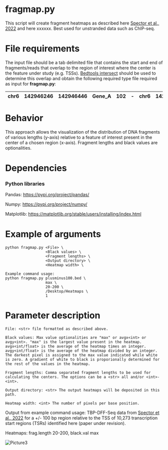 # fragmap.py #
This script will create fragment heatmaps as described here [Spector et al., 2022](https://www.nature.com/articles/s41467-022-29739-x) and here xxxxxx. Best used for unstranded data such as ChIP-seq.

# File requirements #
The input file should be a tab delimited file that contains the start and end of fragments/reads that overlap to the region of interest where the center is the feature under study (e.g. TSSs). [Bedtools intersect](https://bedtools.readthedocs.io/en/latest/content/tools/intersect.html) should be used to determine this overlap and obtain the following required type file required as input for **fragmap.py**:

| chr6 | 142946246 | 142946446 | Gene_A | 102 | - | chr6 | 142946247 | 142946248 | A00876:119:HW5F5DRXX:2:2207:29170:1157 | 255 | - |
| ---- |:---------:|:---------:|:------:|:---:|:-:|:----:|:---------:|:---------:|:--------------------------------------:|:---:|:-:|


# Behavior #
This approach allows the visualization of the distribution of DNA fragments of various lengths (y-axis) relative to a feature of interest present in the center of a chosen region (x-axis). Fragment lengths and black values are optionalities. 

# Dependencies #
### Python libraries ###
Pandas: https://pypi.org/project/pandas/

Numpy: https://pypi.org/project/numpy/

Matplotlib: https://matplotlib.org/stable/users/installing/index.html

# Example of arguments #
```
python fragmap.py <File> \
                  <Black values> \
                  <Fragment lengths> \
                  <Output directory> \
                  <Heatmap width> \

Example command usage: 
python fragmap.py plusminus100.bed \
                  max \
                  20-200 \
                  /Desktop/Heatmaps \
                  1

```
# Parameter description #
```
File: <str> file formatted as described above.

Black values: Max value optionalities are "max" or avgx<int> or avgy<int>. "max" is the largest value present in the heatmap. avgx<int/float> is the average of the heatmap times an integer. avgy<int/float> is the average of the heatmap divided by an integer. The darkest pixel is assigned to the max value indicated while white is zero. A gradient of white to black is proporionally determined for the rest of the values in the heatmap.

Fragment lengths: Comma separated fragment lengths to be used for calculating the centers. The options can be a <str> all and/or <int>-<int>.

Output directory: <str> The output heatmaps will be deposited in this path. 

Heatmap width: <int> The number of pixels per base position.
```
Output from example command usage: TBP-DFF-Seq data from [Spector et al., 2022](https://www.nature.com/articles/s41467-022-29739-x) for a +/- 100 bp region relative to the TSS of 10,273 transcription start regions (TSRs) identified here (paper under revision).

Heatmaps: frag.length 20-200, black.val max  


![Picture3](https://user-images.githubusercontent.com/38702786/166994030-a9cf399c-eb39-4d0b-8861-08b6d7924d38.png) 




